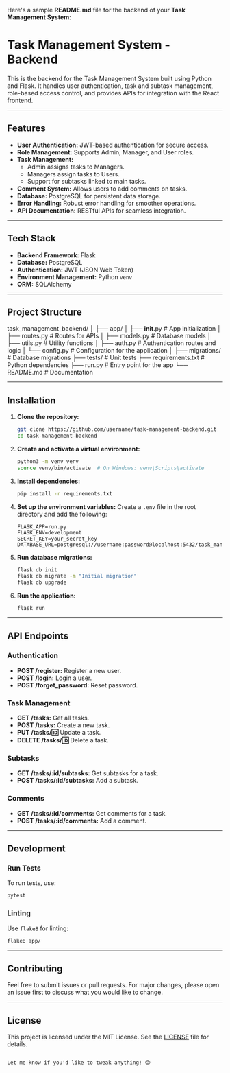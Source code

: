 Here's a sample **README.md** file for the backend of your **Task Management System**:


# Task Management System - Backend

This is the backend for the Task Management System built using Python and Flask. It handles user authentication, task and subtask management, role-based access control, and provides APIs for integration with the React frontend.

---

## Features

- **User Authentication:** JWT-based authentication for secure access.
- **Role Management:** Supports Admin, Manager, and User roles.
- **Task Management:**
  - Admin assigns tasks to Managers.
  - Managers assign tasks to Users.
  - Support for subtasks linked to main tasks.
- **Comment System:** Allows users to add comments on tasks.
- **Database:** PostgreSQL for persistent data storage.
- **Error Handling:** Robust error handling for smoother operations.
- **API Documentation:** RESTful APIs for seamless integration.

---

## Tech Stack

- **Backend Framework:** Flask
- **Database:** PostgreSQL
- **Authentication:** JWT (JSON Web Token)
- **Environment Management:** Python `venv`
- **ORM:** SQLAlchemy

---

## Project Structure


task_management_backend/
│
├── app/
│   ├── __init__.py          # App initialization
│   ├── routes.py            # Routes for APIs
│   ├── models.py            # Database models
│   ├── utils.py             # Utility functions
│   ├── auth.py              # Authentication routes and logic
│   └── config.py            # Configuration for the application
│
├── migrations/              # Database migrations
├── tests/                   # Unit tests
├── requirements.txt         # Python dependencies
├── run.py                   # Entry point for the app
└── README.md                # Documentation

---

## Installation

1. **Clone the repository:**

   ```bash
   git clone https://github.com/username/task-management-backend.git
   cd task-management-backend
   ```

2. **Create and activate a virtual environment:**

   ```bash
   python3 -m venv venv
   source venv/bin/activate  # On Windows: venv\Scripts\activate
   ```

3. **Install dependencies:**

   ```bash
   pip install -r requirements.txt
   ```

4. **Set up the environment variables:**
   Create a `.env` file in the root directory and add the following:
   ```env
   FLASK_APP=run.py
   FLASK_ENV=development
   SECRET_KEY=your_secret_key
   DATABASE_URL=postgresql://username:password@localhost:5432/task_management
   ```

5. **Run database migrations:**

   ```bash
   flask db init
   flask db migrate -m "Initial migration"
   flask db upgrade
   ```

6. **Run the application:**

   ```bash
   flask run
   ```

---

## API Endpoints

### Authentication
- **POST /register:** Register a new user.
- **POST /login:** Login a user.
- **POST /forget_password:** Reset password.

### Task Management
- **GET /tasks:** Get all tasks.
- **POST /tasks:** Create a new task.
- **PUT /tasks/:id:** Update a task.
- **DELETE /tasks/:id:** Delete a task.

### Subtasks
- **GET /tasks/:id/subtasks:** Get subtasks for a task.
- **POST /tasks/:id/subtasks:** Add a subtask.

### Comments
- **GET /tasks/:id/comments:** Get comments for a task.
- **POST /tasks/:id/comments:** Add a comment.

---

## Development

### Run Tests
To run tests, use:

```bash
pytest
```

### Linting
Use `flake8` for linting:

```bash
flake8 app/
```

---

## Contributing

Feel free to submit issues or pull requests. For major changes, please open an issue first to discuss what you would like to change.

---

## License

This project is licensed under the MIT License. See the [LICENSE](LICENSE) file for details.
```

Let me know if you'd like to tweak anything! 😊
